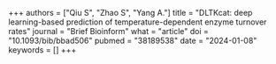 +++
authors = ["Qiu S", "Zhao S", "Yang A."]
title = "DLTKcat: deep learning-based prediction of temperature-dependent enzyme turnover rates"
journal = "Brief Bioinform"
what = "article"
doi = "10.1093/bib/bbad506"
pubmed = "38189538"
date = "2024-01-08"
keywords = []
+++

